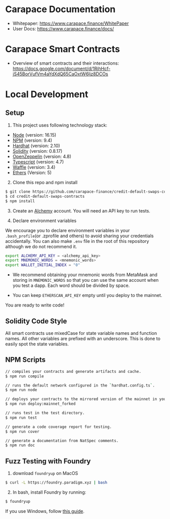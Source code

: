 # Carapace Documentation

- Whitepaper: https://www.carapace.finance/WhitePaper
- User Docs: https://www.carapace.finance/docs/

# Carapace Smart Contracts

- Overview of smart contracts and their interactions:
  https://docs.google.com/document/d/1RihHcf-jS45BorVufVm4aYdXdQ65CaOxtW6ljz8DCOs

# Local Development

## Setup

1. This project uses following technology stack:

- [Node](https://nodejs.org/en/download/) (version: 16.15)
- [NPM](https://docs.npmjs.com/about-npm) (version: 9.4)
- [Hardhat](https://hardhat.org/getting-started/) (version: 2.10)
- [Solidity](https://docs.soliditylang.org/en/v0.8.17/) (version: 0.8.17)
- [OpenZeppelin](https://docs.openzeppelin.com/contracts/4.x/) (version: 4.8)
- [Typescript](https://www.typescriptlang.org/) (version: 4.7)
- [Waffle](https://ethereum-waffle.readthedocs.io/en/latest/) (version: 3.4)
- [Ethers](https://docs.ethers.io/v5/) (Version: 5)

2. Clone this repo and npm install

```bash
$ git clone https://github.com/carapace-finance/credit-default-swaps-contracts
$ cd credit-default-swaps-contracts
$ npm install
```

3. Create an [Alchemy](https://www.alchemy.com/) account. You will need an API key to run tests.

4. Declare environment variables

We encourage you to declare environment variables in your `.bash_profile`(or .zprofile and others) to avoid sharing your credentials accidentally. You can also make `.env` file in the root of this repository although we do not recommend it.

```bash
export ALCHEMY_API_KEY = <alchemy_api_key>
export MNEMONIC_WORDS = <mnemonic_words>
export WALLET_INITIAL_INDEX = "0"
```

- We recommend obtaining your mnemonic words from MetaMask and storing in `MNEMONIC_WORDS` so that you can use the same account when you test a dapp. Each word should be divided by space.

- You can keep `ETHERSCAN_API_KEY` empty until you deploy to the mainnet.

You are ready to write code!

## Solidity Code Style

All smart contracts use mixedCase for state variable names and function names. All other variables are prefixed with an underscore.
This is done to easily spot the state variables.

## NPM Scripts

```bash
// compiles your contracts and generate artifacts and cache.
$ npm run compile

// runs the default network configured in the `hardhat.config.ts`.
$ npm run node

// deploys your contracts to the mirrored version of the mainnet in your local network.
$ npm run deploy:mainnet_forked

// runs test in the test directory.
$ npm run test

// generate a code coverage report for testing.
$ npm run cover

// generate a documentation from NatSpec comments.
$ npm run doc
```

## Fuzz Testing with Foundry

1. download `foundryup` on MacOS

```bash
$ curl -L https://foundry.paradigm.xyz | bash
```

2. In bash, install Foundry by running:

```bash
$ foundryup
```

If you use Windows, follow [this guide](https://book.getfoundry.sh/getting-started/installation#on-windows-build-from-the-source).
